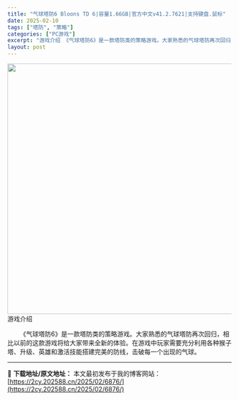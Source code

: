 ```yaml
---
title: "气球塔防6 Bloons TD 6|容量1.66GB|官方中文v41.2.7621|支持键盘.鼠标"
date: 2025-02-10
tags: ["塔防", "策略"]
categories: ["PC游戏"]
excerpt: "游戏介绍 《气球塔防6》是一款塔防类的策略游戏。大家熟悉的气球塔防再次回归，相比以前的这款游戏将给大家带来全新的体验。在游戏中玩家需要充分利用各种猴子塔、升级、英雄和激活技能搭建完美的防线，击破每一个出现的气球。"
layout: post
---
```


<img src="https://2cy.202588.cn/wp-content/uploads/2025/02/2025021115282656.webp" alt="" width="1000" height="562" class="aligncenter size-full wp-image-7163" />
游戏介绍
<p style="white-space: normal; text-indent: 2em; text-align: left;">《气球塔防6》是一款塔防类的策略游戏。大家熟悉的气球塔防再次回归，相比以前的这款游戏将给大家带来全新的体验。在游戏中玩家需要充分利用各种猴子塔、升级、英雄和激活技能搭建完美的防线，击破每一个出现的气球。</p>

</div>

---
📖 **下载地址/原文地址：** 本文最初发布于我的博客网站：[https://2cy.202588.cn/2025/02/6876/](https://2cy.202588.cn/2025/02/6876/)
